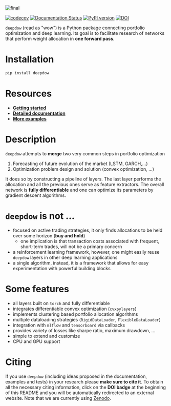 ![final](https://user-images.githubusercontent.com/18519371/79003829-afca6380-7b53-11ea-8322-f05577536957.png)

[![codecov](https://codecov.io/gh/jankrepl/deepdow/branch/master/graph/badge.svg)](https://codecov.io/gh/jankrepl/deepdow)
[![Documentation Status](https://readthedocs.org/projects/deepdow/badge/?version=latest)](https://deepdow.readthedocs.io/en/latest/?badge=latest)
[![PyPI version](https://badge.fury.io/py/deepdow.svg)](https://badge.fury.io/py/deepdow)
[![DOI](https://zenodo.org/badge/237742797.svg)](https://zenodo.org/badge/latestdoi/237742797)

`deepdow` (read as "wow") is a Python package connecting portfolio optimization and deep learning. Its goal is to
facilitate research of networks that perform weight allocation in **one forward pass**.


# Installation
```bash
pip install deepdow
```
# Resources
- [**Getting started**](https://deepdow.readthedocs.io/en/latest/auto_examples/end_to_end/getting_started.html)
- [**Detailed documentation**](https://deepdow.readthedocs.io/en/latest)
- [**More examples**](https://deepdow.readthedocs.io/en/latest/auto_examples/index.html)

# Description
`deepdow` attempts to **merge** two very common steps in portfolio optimization
1. Forecasting of future evolution of the market (LSTM, GARCH,...)
2. Optimization problem design and solution (convex optimization, ...)

It does so by constructing a pipeline of layers. The last layer performs the allocation and all the previous ones serve
as feature extractors. The overall network is **fully differentiable** and one can optimize its parameters by gradient
descent algorithms.

# `deepdow` is not ...
- focused on active trading strategies, it only finds allocations to be held over some horizon (**buy and hold**)
    - one implication is that transaction costs associated with frequent, short-term trades, will not be a primary concern 
- a reinforcement learning framework, however, one might easily reuse `deepdow` layers in other deep learning applications
- a single algorithm, instead, it is a framework that allows for easy experimentation with powerful building blocks


# Some features
- all layers built on `torch` and fully differentiable
- integrates differentiable convex optimization (`cvxpylayers`)
- implements clustering based portfolio allocation algorithms
- multiple dataloading strategies (`RigidDataLoader`, `FlexibleDataLoader`)
- integration with `mlflow` and `tensorboard` via callbacks
- provides variety of losses like sharpe ratio, maximum drawdown, ...
- simple to extend and customize
- CPU and GPU support

# Citing
If you use `deepdow` (including ideas proposed in the documentation, examples and tests) in your research please **make sure to cite it**.
To obtain all the necessary citing information, click on the **DOI badge** at the beginning of this README and you will be automatically redirected to an external website.
Note that we are currently using [Zenodo](https://zenodo.org/).
